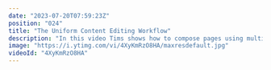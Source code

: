 ```yaml
---
date: "2023-07-20T07:59:23Z"
position: "024"
title: "The Uniform Content Editing Workflow"
description: "In this video Tims shows how to compose pages using multiple sources with Uniform Canvas. In composed architectures data comes in from many different places and while developers love this, content editors tend to struggle. Uniform workflow solves these issues and makes all stakeholders friends again!\n\nIn this video we use Contentful, BigCommerce, and Cloudinary."
image: "https://i.ytimg.com/vi/4XyKmRzO8HA/maxresdefault.jpg"
videoId: "4XyKmRzO8HA"
---
```


